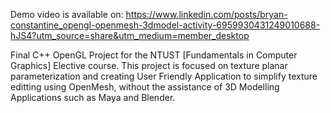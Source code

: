 Demo video is available on: https://www.linkedin.com/posts/bryan-constantine_opengl-openmesh-3dmodel-activity-6959930431249010688-hJS4?utm_source=share&utm_medium=member_desktop

Final C++ OpenGL Project for the NTUST [Fundamentals in Computer Graphics] Elective course. This project is focused on texture planar parameterization and creating User Friendly Application to simplify texture editting using OpenMesh, without the assistance of 3D Modelling Applications such as Maya and Blender. 

